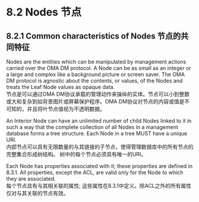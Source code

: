 # 8.2 Nodes 节点
## 8.2.1 Common characteristics of Nodes 节点的共同特征
Nodes are the entities which can be manipulated by management actions carried over the OMA DM protocol. A Node can be as small as an integer or a large and complex like a background picture or screen saver. The OMA DM protocol is agnostic about the contents, or values, of the Nodes and treats the Leaf Node values as opaque data.<br/>
节点是可以通过OMA DM协议承载的管理动作来操纵的实体。节点可以小到整数或大和复杂到如背景图片或屏幕保护程序。OMA DM协议对节点的内容或值是不可知的，并且将叶节点值视为不透明数据。

An Interior Node can have an unlimited number of child Nodes linked to it in such a way that the complete collection of all Nodes in a management database forms a tree structure. Each Node in a tree MUST have a unique URI.<br/>
内部节点可以具有无限数量的与其链接的子节点，使得管理数据库中的所有节点的完整集合形成树结构。 树中的每个节点必须具有唯一的URI。

Each Node has properties associated with it; these properties are defined in 8.3.1. All properties, except the ACL, are valid only for the Node to which they are associated.<br/>
每个节点具有与其相关联的属性; 这些属性在8.3.1中定义。除ACL之外的所有属性仅对与其关联的节点有效。


